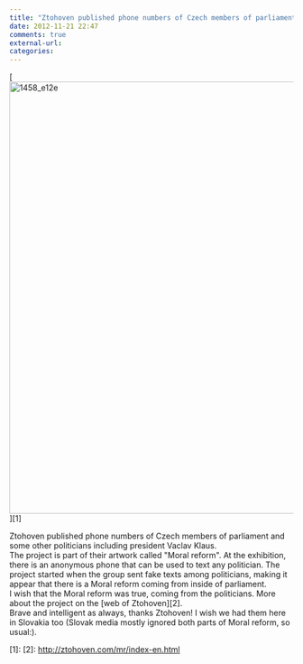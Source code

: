 ```yaml
---
title: "Ztohoven published phone numbers of Czech members of parliament and some other politicians including president Vaclav Klaus."
date: 2012-11-21 22:47
comments: true
external-url:
categories:
---
```

[<img src="http://2.asset.soup.io/asset/3895/1458_e12e.jpeg" width="1024" height="765" alt="1458_e12e" />][1]

Ztohoven published phone numbers of Czech members of parliament and some other politicians including president Vaclav Klaus.  
The project is part of their artwork called "Moral reform". At the exhibition, there is an anonymous phone that can be used to text any politician. The project started when the group sent fake texts among politicians, making it appear that there is a Moral reform coming from inside of parliament.   
I wish that the Moral reform was true, coming from the politicians. More about the project on the [web of Ztohoven][2].   
Brave and intelligent as always, thanks Ztohoven! I wish we had them here in Slovakia too (Slovak media mostly ignored both parts of Moral reform, so usual:).

  [1]: 
  [2]: http://ztohoven.com/mr/index-en.html
